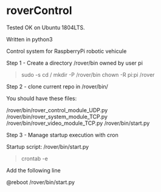 # roverControl

Tested OK on Ubuntu 1804LTS.

Written in python3

Control system for RaspberryPi robotic vehicule

Step 1 - Create a directory /rover/bin owned by user pi

> sudo -s
> cd /
> mkdir -P /rover/bin
> chown -R pi:pi /rover

Step 2 - clone current repo in /rover/bin/

You should have these files: 

/rover/bin/rover_control_module_UDP.py
/rover/bin/rover_system_module_TCP.py
/rover/bin/rover_video_module_TCP.py
/rover/bin/start.py

Step 3 - Manage startup execution with cron 
	
Startup script: /rover/bin/start.py

> crontab -e

Add the following line

@reboot /rover/bin/start.py
